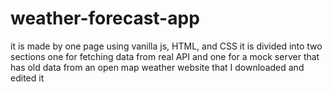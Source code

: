 # weather-forecast-app
it is made by one page using vanilla js, HTML, and CSS  it is divided into two sections one for fetching data from real API   and one for a mock server that has old data from an open map weather website that I downloaded and edited it

